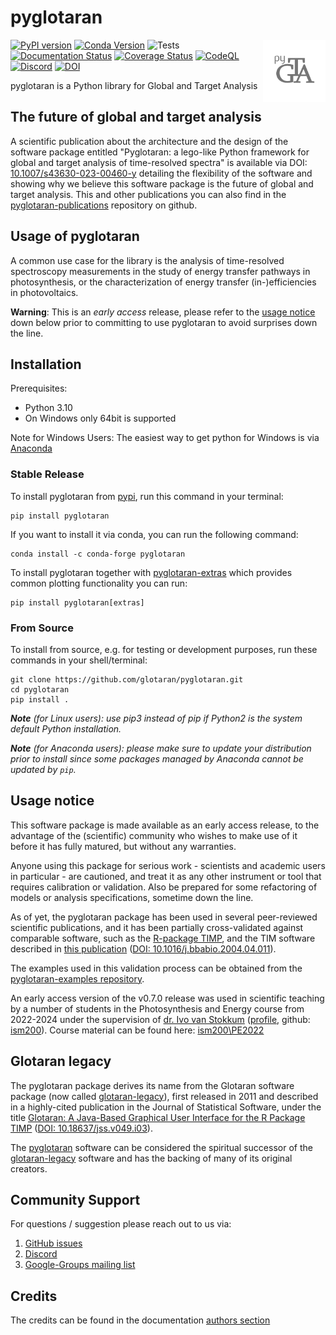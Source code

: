 # pyglotaran

<img align="right" width="100" height="100" src="https://raw.githubusercontent.com/glotaran/pyglotaran/main/docs/source/images/pyglotaran_logo_transparent.svg">

[![PyPI version](https://badge.fury.io/py/pyglotaran.svg)](https://badge.fury.io/py/pyglotaran)
[![Conda Version](https://img.shields.io/conda/vn/conda-forge/pyglotaran.svg)](https://anaconda.org/conda-forge/pyglotaran)
![Tests](https://github.com/glotaran/pyglotaran/workflows/Tests/badge.svg)
[![Documentation Status](https://readthedocs.org/projects/pyglotaran/badge/?version=latest)](https://pyglotaran.readthedocs.io/en/latest/?badge=latest)
[![Coverage Status](https://codecov.io/gh/glotaran/pyglotaran/branch/master/graph/badge.svg)](https://codecov.io/gh/glotaran/pyglotaran)
[![CodeQL](https://github.com/glotaran/pyglotaran/actions/workflows/codeql.yml/badge.svg)](https://github.com/glotaran/pyglotaran/actions/workflows/codeql.yml)
[![Discord](https://img.shields.io/discord/883443835135475753.svg?label=&logo=discord&logoColor=ffffff&color=7389D8&labelColor=6A7EC2)](https://discord.gg/KfnEYRSTJx)
[![DOI](https://zenodo.org/badge/DOI/10.5281/zenodo.4534043.svg)](https://doi.org/10.5281/zenodo.4534043)

pyglotaran is a Python library for Global and Target Analysis

## The future of global and target analysis

A scientific publication about the architecture and the design of the software package entitled "Pyglotaran: a lego-like Python framework for global and target analysis of time-resolved spectra" is available via
DOI: [10.1007/s43630-023-00460-y](https://doi.org/10.1007/s43630-023-00460-y)
detailing the flexibility of the software and showing why we believe this software package is the future of global and target analysis. This and other publications you can also find in the
[pyglotaran-publications](https://github.com/glotaran/pyglotaran-publications) repository on github.

## Usage of pyglotaran

A common use case for the library is the analysis of time-resolved spectroscopy measurements in the study of energy transfer pathways in photosynthesis, or the characterization of energy transfer (in-)efficiencies in photovoltaics.

**Warning**: This is an _early access_ release, please refer to the [usage notice](#usage-notice) down below prior to committing to use pyglotaran to avoid surprises down the line.

## Installation

Prerequisites:

- Python 3.10
- On Windows only 64bit is supported

Note for Windows Users: The easiest way to get python for Windows is via [Anaconda](https://www.anaconda.com/)

### Stable Release

To install pyglotaran from [pypi](https://pypi.org/), run this command in your terminal:

```console
pip install pyglotaran
```

If you want to install it via conda, you can run the following command:

```console
conda install -c conda-forge pyglotaran
```

To install pyglotaran together with [pyglotaran-extras](https://github.com/glotaran/pyglotaran-extras) which provides common plotting functionality you can run:

```console
pip install pyglotaran[extras]
```

### From Source

To install from source, e.g. for testing or development purposes, run these commands in your shell/terminal:

```console
git clone https://github.com/glotaran/pyglotaran.git
cd pyglotaran
pip install .
```

_**Note** (for Linux users): use pip3 instead of pip if Python2 is the system default Python installation._

_**Note** (for Anaconda users): please make sure to update your distribution prior to install since some packages managed by Anaconda cannot be updated by `pip`._

## Usage notice

This software package is made available as an early access release, to the advantage of the (scientific) community who wishes to make use of it before it has fully matured, but without any warranties.

Anyone using this package for serious work - scientists and academic users in particular - are cautioned, and treat it as any other instrument or tool that requires calibration or validation. Also be prepared for some refactoring of models or analysis specifications, sometime down the line.

As of yet, the pyglotaran package has been used in several peer-reviewed scientific publications, and it has been partially cross-validated against comparable software, such as the [R-package TIMP](https://dx.doi.org/10.18637/jss.v018.i03), and the TIM software described in [this publication](https://doi.org/10.1016/j.bbabio.2004.04.011) ([DOI: 10.1016/j.bbabio.2004.04.011](https://doi.org/10.1016/j.bbabio.2004.04.011)).

The examples used in this validation process can be obtained from the [pyglotaran-examples repository](https://github.com/glotaran/pyglotaran-examples).

An early access version of the v0.7.0 release was used in scientific teaching by a number of students in the Photosynthesis and Energy course from 2022-2024 under the supervision of [dr. Ivo van Stokkum](https://www.nat.vu.nl/~ivo/) ([profile](https://research.vu.nl/en/persons/ihm-van-stokkum), github: [ism200](https://github.com/ism200/)). Course material can be found here: [ism200\PE2022](https://github.com/ism200/PE2022/)

## Glotaran legacy

The pyglotaran package derives its name from the Glotaran software package (now called [glotaran-legacy](https://github.com/glotaran/glotaran-legacy)), first released in 2011 and described in a highly-cited publication in the Journal of Statistical Software, under the title [Glotaran: A Java-Based Graphical User Interface for the R Package TIMP](https://www.jstatsoft.org/article/view/v049i03) ([DOI: 10.18637/jss.v049.i03](https://dx.doi.org/10.18637/jss.v049.i03)).

The [pyglotaran](https://github.com/glotaran/pyglotaran) software can be considered the spiritual successor of the [glotaran-legacy](https://github.com/glotaran/glotaran-legacy) software and has the backing of many of its original creators.

## Community Support

For questions / suggestion please reach out to us via:

1. [GitHub issues](https://github.com/glotaran/pyglotaran/issues)
2. [Discord](https://discord.gg/KfnEYRSTJx)
3. [Google-Groups mailing list](https://groups.google.com/forum/#!forum/glotaran)

## Credits

The credits can be found in the documentation
[authors section](https://pyglotaran.readthedocs.io/en/latest/authors.html)
